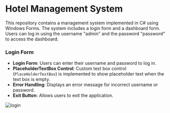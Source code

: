 # Hotel Management System

This repository contains a management system implemented in C# using Windows Forms. The system includes a login form and a dashboard form. 
Users can log in using the username "admin" and the password "password" to access the dashboard.

### Login Form

- **Login Form**: Users can enter their username and password to log in.
- **PlaceholderTextBox Control**: Custom text box control (`PlaceHolderTextBox`) is implemented to show placeholder text when the text box is empty.
- **Error Handling**: Displays an error message for incorrect username or password.
- **Exit Button**: Allows users to exit the application.
  
 ![login](https://github.com/GabrielaMarek/ManagementSystem/assets/148369562/4ddad16d-d4ab-4acd-bd88-c6286b3f3db3)
